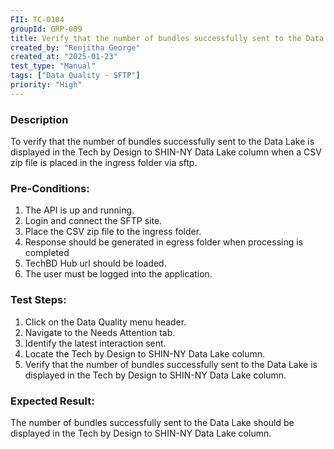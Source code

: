 ```yaml
---
FII: TC-0104
groupId: GRP-009
title: Verify that the number of bundles successfully sent to the Data Lake is displayed in the Tech by Design to SHIN-NY Data Lake column when a CSV zip file is placed in the ingress folder via sftp
created_by: "Renjitha George"
created_at: "2025-01-23"
test_type: "Manual"
tags: ["Data Quality - SFTP"]
priority: "High"
---
```


### Description

To verify that the number of bundles successfully sent to the Data Lake is
displayed in the Tech by Design to SHIN-NY Data Lake column when a CSV zip file
is placed in the ingress folder via sftp.

### Pre-Conditions:

1. The API is up and running.
2. Login and connect the SFTP site.
3. Place the CSV zip file to the ingress folder.
4. Response should be generated in egress folder when processing is completed
5. TechBD Hub url should be loaded.
6. The user must be logged into the application.

### Test Steps:

1. Click on the Data Quality menu header.
2. Navigate to the Needs Attention tab.
3. Identify the latest interaction sent.
4. Locate the Tech by Design to SHIN-NY Data Lake column.
5. Verify that the number of bundles successfully sent to the Data Lake is
   displayed in the Tech by Design to SHIN-NY Data Lake column.

### Expected Result:

The number of bundles successfully sent to the Data Lake should be displayed in
the Tech by Design to SHIN-NY Data Lake column.

